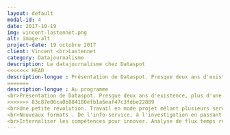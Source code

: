 ```yaml
---
layout: default
modal-id: 4
date: 2017-10-19
img: vincent-lastennet.png
alt: image-alt
project-date: 19 octobre 2017
client: Vincent <br>Lastennet
category: Datajournalisme
description: Le datajournalisme chez Dataspot
<<<<<<< HEAD
description-longue : Présentation de Dataspot. Presque deux ans d'existence, plus d'une centaine d'articles, quelques prix et beaucoup d'enseignements.
=======
description-longue : Au programme 
<br>Présentation de Dataspot. Presque deux ans d'existence, plus d'une centaine d'articles, quelques prix et beaucoup d'enseignements.
>>>>>>> 83c87e06ca0b884180efb1a6eaf47c3fdbe22889
<br>Une petite révolution. Travail en mode projet mêlant plusieurs services (développement, marketing, graphisme, éditorial).
<br>Nouveaux formats . De l'info-service, à l'investigation en passant par les jeux, la compétence data se retrouve aujourd'hui dans tous les nouveaux formats du Télégramme.
<br>Internaliser les compétences pour innover. Analyse de flux temps réel, création de nos propres données (crowdsourcing, bots...), meilleure utilisation des données ouvertes. Le Télégramme s'organise aujourd'hui pour mieux utiliser la data afin d'améliorer considérablement l'info locale.
---
```

